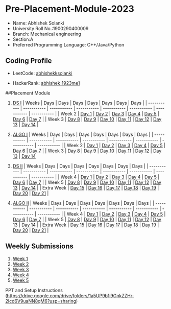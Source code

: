 # Pre-Placement-Module-2023

- Name: Abhishek Solanki 
- University Roll No.:1900290400009
- Branch: Mechanical engineering 
- Section:A
- Preferred Programming Language: C++/Java/Python

## Coding Profile 
- LeetCode: [abhishekksolanki](https://leetcode.com/abhishekksolankin/)




- HackerRank: [abhishek_1923me1](https://www.hackerrank.com/abhishek_1923me1)

##Placement Module 
1. [DS I](https://github.com/Abhishek-solanki/Pre-Placement-Module-2023/tree/main/DS%20I)
    | Weeks | Days | Days | Days | Days | Days | Days | Days |
    | ----------- | ----------- | ----------- | ----------- | ----------- | ----------- | ----------- | ----------- | 
    | Week 2 | [Day 1](https://github.com/Abhishek-solanki/Pre-Placement-Module-2023/tree/main/DS%20I/Day%201) | [Day 2](https://github.com/Abhishek-solanki/Pre-Placement-Module-2023/tree/main/DS%20I/Day%202) | [Day 3](https://github.com/Abhishek-solanki/Pre-Placement-Module-2023/tree/main/DS%20I/Day%203) | [Day 4](https://github.com/Abhishek-solanki/Pre-Placement-Module-2023/tree/main/DS%20I/Day%204) | [Day 5](https://github.com/Abhishek-solanki/Pre-Placement-Module-2023/tree/main/DS%20I/Day%205) | [Day 6](https://github.com/Abhishek-solanki/Pre-Placement-Module-2023/tree/main/DS%20I/Day%206) | [Day 7](https://github.com/Abhishek-solanki/Pre-Placement-Module-2023/tree/main/DS%20I/Day%207) |
    | Week 3 | [Day 8](https://github.com/Abhishek-solanki/Pre-Placement-Module-2023/tree/main/DS%20I/Day%208) | [Day 9](https://github.com/Abhishek-solanki/Pre-Placement-Module-2023/tree/main/DS%20I/Day%209) | [Day 10](https://github.com/Abhishek-solanki/Pre-Placement-Module-2023/tree/main/DS%20I/Day%2010) | [Day 11](https://github.com/Abhishek-solanki/Pre-Placement-Module-2023/tree/main/DS%20I/Day%2011) | [Day 12](https://github.com/Abhishek-solanki/Pre-Placement-Module-2023/tree/main/DS%20I/Day%2012) | [Day 13](https://github.com/Abhishek-solanki/Pre-Placement-Module-2023/tree/main/DS%20I/Day%2013) | [Day 14](https://github.com/Abhishek-solanki/Pre-Placement-Module-2023/tree/main/DS%20I/Day%2014) |
    
2. [ALGO I](https://github.com/Abhishek-solanki/Pre-Placement-Module-2023/tree/main/ALGO%20I)
    | Weeks | Days | Days | Days | Days | Days | Days | Days |
    | ----------- | ----------- | ----------- | ----------- | ----------- | ----------- | ----------- | ----------- |
    | Week 2 | [Day 1](https://github.com/Abhishek-solanki/Pre-Placement-Module-2023/tree/main/ALGO%20I/Day%201) | [Day 2](https://github.com/Abhishek-solanki/Pre-Placement-Module-2023/tree/main/ALGO%20I/Day%202) | [Day 3](https://github.com/Abhishek-solanki/Pre-Placement-Module-2023/tree/main/ALGO%20I/Day%203) | [Day 4](https://github.com/Abhishek-solanki/Pre-Placement-Module-2023/tree/main/ALGO%20I/Day%204) | [Day 5](https://github.com/Abhishek-solanki/Pre-Placement-Module-2023/tree/main/ALGO%20I/Day%205) | [Day 6](https://github.com/Abhishek-solanki/Pre-Placement-Module-2023/tree/main/ALGO%20I/Day%206) | [Day 7](https://github.com/Abhishek-solanki/Pre-Placement-Module-2023/tree/main/ALGO%20I/Day%207) |
    | Week 3 | [Day 8](https://github.com/Abhishek-solanki/Pre-Placement-Module-2023/tree/main/ALGO%20I/Day%208) | [Day 9](https://github.com/Abhishek-solanki/Pre-Placement-Module-2023/tree/main/ALGO%20I/Day%209) | [Day 10](https://github.com/Abhishek-solanki/Pre-Placement-Module-2023/tree/main/ALGO%20I/Day%2010) | [Day 11](https://github.com/Abhishek-solanki/Pre-Placement-Module-2023/tree/main/ALGO%20I/Day%2011) | [Day 12](https://github.com/Abhishek-solanki/Pre-Placement-Module-2023/tree/main/ALGO%20I/Day%2012) | [Day 13](https://github.com/Abhishek-solanki/Pre-Placement-Module-2023/tree/main/ALGO%20I/Day%2013) | [Day 14](https://github.com/Abhishek-solanki/Pre-Placement-Module-2023/tree/main/ALGO%20I/Day%2014)  
    
3. [DS II](https://github.com/Abhishek-solanki/Pre-Placement-Module-2023/tree/main/DS%20II)
    | Weeks | Days | Days | Days | Days | Days | Days | Days |
    | ----------- | ----------- | ----------- | ----------- | ----------- | ----------- | ----------- | ----------- |
    | Week 4 | [Day 1](https://github.com/Abhishek-solanki/Pre-Placement-Module-2023/tree/main/DS%20II/Day%201) | [Day 2](https://github.com/Abhishek-solanki/Pre-Placement-Module-2023/tree/main/DS%20II/Day%202) | [Day 3](https://github.com/Abhishek-solanki/Pre-Placement-Module-2023/tree/main/DS%20II/Day%203) | [Day 4](https://github.com/Abhishek-solanki/Pre-Placement-Module-2023/tree/main/DS%20II/Day%204) | [Day 5](https://github.com/Abhishek-solanki/Pre-Placement-Module-2023/tree/main/DS%20II/Day%205) | [Day 6](https://github.com/Abhishek-solanki/Pre-Placement-Module-2023/tree/main/DS%20II/Day%206) | [Day 7](https://github.com/Abhishek-solanki/Pre-Placement-Module-2023/tree/main/DS%20II/Day%207) | 
    | Week 5 | [Day 8](https://github.com/Abhishek-solanki/Pre-Placement-Module-2023/tree/main/DS%20II/Day%208) | [Day 9](https://github.com/Abhishek-solanki/Pre-Placement-Module-2023/tree/main/DS%20II/Day%209) | [Day 10](https://github.com/Abhishek-solanki/Pre-Placement-Module-2023/tree/main/DS%20II/Day%2010) | [Day 11](https://github.com/Abhishek-solanki/Pre-Placement-Module-2023/tree/main/DS%20II/Day%2011) | [Day 12](https://github.com/Abhishek-solanki/Pre-Placement-Module-2023/tree/main/DS%20II/Day%2012) | [Day 13](https://github.com/Abhishek-solanki/Pre-Placement-Module-2023/tree/main/DS%20II/Day%2013) | [Day 14](https://github.com/Abhishek-solanki/Pre-Placement-Module-2023/tree/main/DS%20II/Day%2014) |
    | Extra Week | [Day 15](https://github.com/Abhishek-solank/Pre-Placement-Module-2023/tree/main/DS%20II/Day%2015) | [Day 16](https://github.com/Abhishek-solanki/Pre-Placement-Module-2023/tree/main/DS%20II/Day%2016) | [Day 17](https://github.com/Abhishek-solanki/Pre-Placement-Module-2023/tree/main/DS%20II/Day%2017) | [Day 18](https://github.com/Abhishek-solanki/Pre-Placement-Module-2023/tree/main/DS%20II/Day%2018) | [Day 19](https://github.com/Abhishek-solanki/Pre-Placement-Module-2023/tree/main/DS%20II/Day%2019) | [Day 20](https://github.com/Abhishek-solanki/Pre-Placement-Module-2023/tree/main/DS%20II/Day%2020) | [Day 21](https://github.com/Abhishek-solanki/Pre-Placement-Module-2023/tree/main/DS%20II/Day%2021) |
    
4. [ALGO II](https://github.com/Abhishek-solanki/Pre-Placement-Module-2023/tree/main/ALGO%20II)
    | Weeks | Days | Days | Days | Days | Days | Days | Days |
    | ----------- | ----------- | ----------- | ----------- | ----------- | ----------- | ----------- | ----------- |
    | Week 4 | [Day 1](https://github.com/Abhishek-solanki/Pre-Placement-Module-2023/tree/main/ALGO%20II/Day%201) | [Day 2](https://github.com/Abhishek-solanki/Pre-Placement-Module-2023/tree/main/ALGO%20II/Day%202) | [Day 3](https://github.com/Abhishek-solanki/Pre-Placement-Module-2023/tree/main/ALGO%20II/Day%203) | [Day 4](https://github.com/Abhishek-solanki/Pre-Placement-Module-2023/tree/main/ALGO%20II/Day%204) | [Day 5](https://github.com/Abhishek-solanki/Pre-Placement-Module-2023/tree/main/ALGO%20II/Day%205) | [Day 6](https://github.com/Abhishek-solanki/Pre-Placement-Module-2023/tree/main/ALGO%20II/Day%206) | [Day 7](https://github.com/Abhishek-solanki/Pre-Placement-Module-2023/tree/main/ALGO%20II/Day%207) |
    | Week 5 | [Day 8](https://github.com/Abhishek-solanki/Pre-Placement-Module-2023/tree/main/ALGO%20II/Day%208) | [Day 9](https://github.com/Abhishek-solanki/Pre-Placement-Module-2023/tree/main/ALGO%20II/Day%209) | [Day 10](https://github.com/Abhishek-solanki/Pre-Placement-Module-2023/tree/main/ALGO%20II/Day%2010) | [Day 11](https://github.com/Abhishek-solanki/Pre-Placement-Module-2023/tree/main/ALGO%20II/Day%2011) | [Day 12](https://github.com/Abhishek-solanki/Pre-Placement-Module-2023/tree/main/ALGO%20II/Day%2012) | [Day 13](https://github.com/Abhishek-solanki/Pre-Placement-Module-2023/tree/main/ALGO%20II/Day%2013) | [Day 14](https://github.com/Abhishek-solanki/Pre-Placement-Module-2023/tree/main/ALGO%20II/Day%2014) |
    | Extra Week | [Day 15](https://github.com/Abhishek-solanki/Pre-Placement-Module-2023/tree/main/ALGO%20II/Day%2015) | [Day 16](https://github.com/Abhishek-solanki/Pre-Placement-Module-2023/tree/main/ALGO%20II/Day%2016) | [Day 17](https://github.com/Abhishek-solanki/Pre-Placement-Module-2023/tree/main/ALGO%20II/Day%2017) | [Day 18](https://github.com/Abhishek-solanki/Pre-Placement-Module-2023/tree/main/ALGO%20II/Day%2018) | [Day 19](https://github.com/Abhishek-solanki/Pre-Placement-Module-2023/tree/main/ALGO%20II/Day%2019) | [Day 20](https://github.com/Abhishek-solanki/Pre-Placement-Module-2023/tree/main/ALGO%20II/Day%2020) | [Day 21](https://github.com/Abhishek-solanki/Pre-Placement-Module-2023/tree/main/ALGO%20II/Day%2021) |

## Weekly Submissions
1. [Week 1](https://github.com/Abhishek-solanki/Pre-Placement-Module-2023/tree/main/Weekly%20Submissions/Week%201)
2. [Week 2](https://github.com/Abhishek-solanki/Pre-Placement-Module-2023/tree/main/Weekly%20Submissions/Week%202)
3. [Week 3](https://github.com/Abhishek-solanki/Pre-Placement-Module-2023/tree/main/Weekly%20Submissions/Week%203)
4. [Week 4](https://github.com/Abhishek-solanki/Pre-Placement-Module-2023/tree/main/Weekly%20Submissions/Week%204)
5. [Week 5](https://github.com/Abhishek-solanki/Pre-Placement-Module-2023/tree/main/Weekly%20Submissions/Week%205)


PPT and Setup Instructions    
(https://drive.google.com/drive/folders/1a5UP9b1i9GnkZZHr-2Icd6V9uaNN8qM6?usp=sharing)
